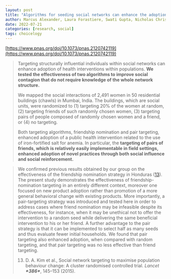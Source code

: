 ```yaml
---
layout: post
title: "Algorithms for seeding social networks can enhance the adoption of a public health intervention in urban India"
author: Marcus Alexander, Laura Forastiere, Swati Gupta, Nicholas Christakis
date: 2022-07-21
categories: [research, social]
tags: choicelogy
---
```


[https://www.pnas.org/doi/10.1073/pnas.2120742119](https://www.pnas.org/doi/10.1073/pnas.2120742119)

> Targeting structurally influential individuals within social networks can enhance adoption of health interventions within populations. **We tested the effectiveness of two algorithms to improve social contagion that do not require knowledge of the whole network structure.** 
>
> We mapped the social interactions of 2,491 women in 50 residential buildings (chawls) in Mumbai, India. The buildings, which are social units, were randomized to (1) targeting 20% of the women at random, (2) targeting friends of such randomly chosen women, (3) targeting pairs of people composed of randomly chosen women and a friend, or (4) no targeting. 
>
> Both targeting algorithms, friendship nomination and pair targeting, enhanced adoption of a public health intervention related to the use of iron-fortified salt for anemia. In particular, the **targeting of pairs of friends, which is relatively easily implementable in field settings, enhanced adoption of novel practices through both social influence and social reinforcement.**

> We confirmed previous results obtained by our group on the effectiveness of the friendship nomination strategy in Honduras ([13](https://www.pnas.org/doi/10.1073/pnas.2120742119?utm_source=pocket_saves#core-r13)). The present study demonstrates the effectiveness of friendship-nomination targeting in an entirely different context, moreover one focused on new product adoption rather than promotion of a more general behavioral change with existing products. More importantly, a pair-targeting strategy was introduced and tested here in order to address cases where friend nomination may be infeasible despite its effectiveness, for instance, when it may be unethical not to offer the intervention to a random seed while delivering the same beneficial intervention to his or her friend. A further advantage to the pair strategy is that it can be implemented to select half as many seeds and thus evaluate fewer initial households. We found that pair targeting also enhanced adoption, when compared with random targeting, and that pair targeting was no less effective than friend targeting.
>
> 13. D. A. Kim et al., Social network targeting to maximise population behaviour change: A cluster randomised controlled trial. *Lancet* ***\*386\****, 145–153 (2015).
